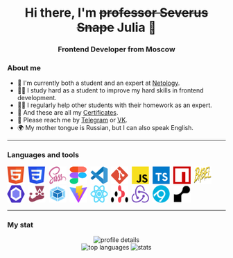<div id="header" align="center">
  <h1>Hi there, I'm <del>professor Severus Snape</del> Julia 👋</h1>
  <h3>Frontend Developer from Moscow</h3>
</div>

<!-- <div id="socials" align="center">
  <a href="https://t.me/Severus_Snape_prof">
    <img src="https://img.shields.io/badge/Telegram-blue?style=for-the-badge&logo=telegram&logoColor=white" alt="Telegram">
  </a>
  <a href="https://vk.com/julia_fokanova">
    <img src="https://img.shields.io/badge/Vkontakte-blue?style=for-the-badge&logo=Vk&logoColor=white" alt="Vk">
  </a>
</div> -->

### About me
- 🌱 I'm currently both a student and an expert at [Netology](https://netology.ru).
- 👩‍🎓 I study hard as a student to improve my hard skills in frontend development.
- 👩‍🏫 I regularly help other students with their homework as an expert.
- 📂 And these are all my [Certificates](https://disk.yandex.ru/d/wJtFgtU7jPiKrg).
- 📨 Please reach me by [Telegram](https://t.me/Severus_Snape_prof) or [VK](https://vk.com/julia_fokanova).
- 🌍 My mother tongue is Russian, but I can also speak English.
<!-- - 📄 Here you may find out more about my experiences [CV](ссылка на мой сайт с резюме). -->

---

### Languages and tools

<img src="./devicons/html.svg" alt="html" title="html" width="40" height="40">&nbsp;
<img src="./devicons/css.svg" alt="css" title="css" width="40" height="40">&nbsp;
<img src="./devicons/sass.svg" alt="sass" title="sass" width="40" height="40">&nbsp;
<img src="./devicons/figma.svg" alt="figma" title="figma" width="40" height="40">&nbsp;
<img src="./devicons/vscode.svg" alt="vscode" title="vscode" width="40" height="40">&nbsp;
<img src="./devicons/git.svg" alt="git" title="git" width="40" height="40">&nbsp;
<img src="./devicons/javascript.svg" alt="javascript" title="javascript" width="40" height="40">&nbsp;
<img src="./devicons/typescript.svg" alt="typescript" title="typescript" width="40" height="40">&nbsp;
<img src="./devicons/npm.svg" alt="npm" title="npm" width="40" height="40">&nbsp;
<img src="./devicons/babel.svg" alt="babel" title="babel" width="40" height="40">&nbsp;
<img src="./devicons/eslint.svg" alt="eslint" title="eslint" width="40" height="40">&nbsp;
<img src="./devicons/jest.svg" alt="jest" title="jest" width="40" height="40">&nbsp;
<img src="./devicons/webpack.svg" alt="webpack" title="webpack" width="40" height="40">&nbsp;
<img src="./devicons/vite.svg" alt="vite" title="vite" width="40" height="40">&nbsp;
<img src="./devicons/react.svg" alt="react" title="react" width="40" height="40">&nbsp;
<img src="./devicons/reactrouter.svg" alt="react router" title="react router" width="40" height="40">&nbsp;
<img src="./devicons/redux.svg" alt="redux" title="redux" width="40" height="40">&nbsp;
<img src="./devicons/appveyor.svg" alt="appveyor" title="appveyor" width="40" height="40">&nbsp;
<img src="./devicons/render.svg" alt="render" title="render" width="40" height="40">&nbsp;

---

### My stat

<div id="stat" align="center">
  <div>
    <img src="https://github-profile-summary-cards.vercel.app/api/cards/profile-details?username=Professor-Severus-Snape&show_icons=true&theme=dracula" alt="profile details">
  </div>
  <img src="https://github-profile-summary-cards.vercel.app/api/cards/most-commit-language?username=Professor-Severus-Snape&show_icons=true&theme=dracula" alt="top languages">
  <img src="https://github-profile-summary-cards.vercel.app/api/cards/stats?username=Professor-Severus-Snape&show_icons=true&theme=dracula" alt="stats">
</div>
